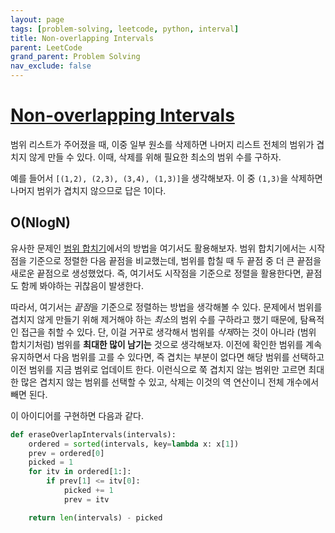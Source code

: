 ```yaml
---
layout: page
tags: [problem-solving, leetcode, python, interval]
title: Non-overlapping Intervals
parent: LeetCode
grand_parent: Problem Solving
nav_exclude: false
---
```


# [Non-overlapping Intervals](https://leetcode.com/problems/non-overlapping-intervals/)

 범위 리스트가 주어졌을 때, 이중 일부 원소를 삭제하면 나머지 리스트
 전체의 범위가 겹치지 않게 만들 수 있다. 이때, 삭제를 위해 필요한
 최소의 범위 수를 구하자.

 예를 들어서 `[(1,2), (2,3), (3,4), (1,3)]`을 생각해보자. 이 중
 `(1,3)`을 삭제하면 나머지 범위가 겹치지 않으므로 답은 1이다.

## O(NlogN)

 유사한 문제인 [범위 합치기](merge-intervals)에서의 방법을 여기서도
 활용해보자. 범위 합치기에서는 시작점을 기준으로 정렬한 다음 끝점을
 비교했는데, 범위를 합칠 때 두 끝점 중 더 큰 끝점을 새로운 끝점으로
 생성했었다. 즉, 여기서도 시작점을 기준으로 정렬을 활용한다면, 끝점도
 함께 봐야하는 귀찮음이 발생한다.

 따라서, 여기서는 *끝점*을 기준으로 정렬하는 방법을 생각해볼 수
 있다. 문제에서 범위를 겹치지 않게 만들기 위해 제거해야 하는 *최소*의
 범위 수를 구하라고 했기 때문에, 탐욕적인 접근을 취할 수 있다. 단,
 이걸 거꾸로 생각해서 범위를 *삭제*하는 것이 아니라 (범위 합치기처럼)
 범위를 **최대한 많이 남기는** 것으로 생각해보자. 이전에 확인한 범위를
 계속 유지하면서 다음 범위를 고를 수 있다면, 즉 겹치는 부분이 없다면
 해당 범위를 선택하고 이전 범위를 지금 범위로 업데이트
 한다. 이런식으로 쭉 겹치지 않는 범위만 고르면 최대한 많은 겹치지 않는
 범위를 선택할 수 있고, 삭제는 이것의 역 연산이니 전체 개수에서 빼면
 된다.

 이 아이디어를 구현하면 다음과 같다.

```python
def eraseOverlapIntervals(intervals):
    ordered = sorted(intervals, key=lambda x: x[1])
    prev = ordered[0]
    picked = 1
    for itv in ordered[1:]:
        if prev[1] <= itv[0]:
            picked += 1
            prev = itv

    return len(intervals) - picked
```
